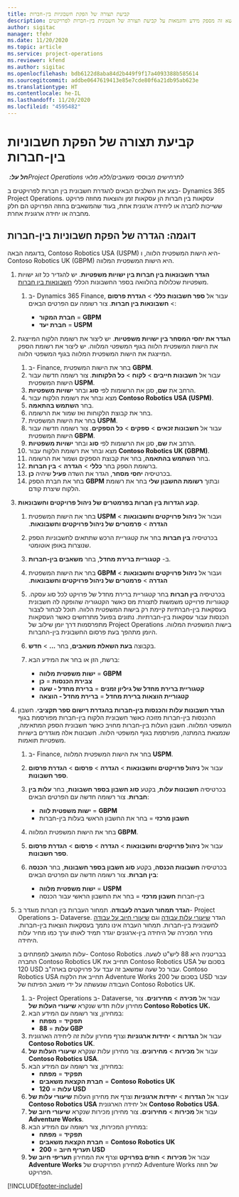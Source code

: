 ```yaml
---
title: קביעת תצורה של הפקת חשבוניות בין-חברות
description: נושא זה מספק מידע ודוגמאות על קביעת תצורה של חשבונית בין-חברות לפרויקטים.
author: sigitac
manager: tfehr
ms.date: 11/20/2020
ms.topic: article
ms.service: project-operations
ms.reviewer: kfend
ms.author: sigitac
ms.openlocfilehash: bdb6122d8aba84d2b449f9f17a4093388b585614
ms.sourcegitcommit: addbe0647619413e85e7cde80f6a21db95ab623e
ms.translationtype: HT
ms.contentlocale: he-IL
ms.lasthandoff: 11/20/2020
ms.locfileid: "4595482"
---
```

# <a name="configure-intercompany-invoicing"></a>קביעת תצורה של הפקת חשבוניות בין-חברות

_**חל על:** ‏Project Operations לתרחישים מבוססי משאבים/ללא מלאי_

בצע את השלבים הבאים להגדרת חשבונית בין חברות לפרויקטים ב- Dynamics 365 Project Operations. עסקאות בין חברות הן עסקאות זמן והוצאות מחוזה פרויקט ששייכות לחברה או ליחידה ארגונית אחת, בעוד שהמשאבים בחוזה הפרויקט הם חלק מחברה או יחידה ארגונית אחרת.

## <a name="example-configure-intercompany-invoicing"></a>דוגמה: הגדרה של הפקת חשבוניות בין-חברות

בדוגמה הבאה, Contoso Robotics USA ‏(USPM) היא הישות המשפטית הלווה, ו- Contoso Robotics UK ‏(GBPM) היא הישות המשפטית המלווה. 

1. **הגדר חשבונאות בין חברות בין ישויות משפטיות**. יש להגדיר כל זוג ישויות משפטיות שכלולות בהלוואה בספר החשבונות הכללי [חשבונאות בין חברות](https://docs.microsoft.com/dynamics365/finance/general-ledger/intercompany-accounting-setup).
    
    1. ב- Dynamics 365 Finance, עבור אל **ספר חשבונות כללי** > **הגדרת פרסום** > **חשבונאות בין חברות**. צור רשומה עם הפרטים הבאים:

        - **חברת המקור** = **GBPM**
        - **חברת יעד** = **USPM**

2. **הגדר את יחסי המסחר בין ישויות משפטיות**. יש ליצור את רשומת הלקוח המייצגת את הישות המשפטית הלווה בגוף המשפטי המלווה. יש ליצור את רשומת הספק המייצגת את הישות המשפטית המלווה בגוף המשפטי הלווה.

     1. ב- Finance, בחר את הישות המשפטית **GBPM**.
     2. עבור אל **חשבונות חייבים** > **לקוח** > **כל הלקוחות**. צור רשומה חדשה עבור הישות המשפטית **USPM**.
     3. הרחב את **שם**, סנן את הרשומות לפי **סוּג** ובחר **ישויות משפטיות**. 
     4. מצא ובחר את רשומת הלקוח עבור **Contoso Robotics USA (‏USPM)**.
     5. בחר **השתמש בהתאמה**. 
     6. בחר את קבוצת הלקוחות ואז שמור את הרשומה.
     7. בחר את הישות המשפטית **USPM**.
     8. עבור אל **חשבונות זכאים** > **ספקים** > **כל הספקים**. צור רשומה חדשה עבור הישות המשפטית **GBPM**.
     9. הרחב את **שם**, סנן את הרשומות לפי **סוג** ובחר **ישויות משפטיות**. 
     10. מצא ובחר את רשומת הלקוח עבור **Contoso Robotics UK (‏GBPM)**.
     11. בחר **השתמש בהתאמה**, בחר את קבוצת הספקים ושמור את הרשומה.
     12. ברשומת הספק בחר **כללי** > **הגדרה** > **בין חברות**.
     13. בכרטיסיה **יחסי מסחר**, הגדר את השדה **פעיל** שיהיה **כן**.
     14. בחר את חברת הספק **GBPM** ובתוך **רשומת החשבון שלי** בחר את רשומת הלקוח שיצרת קודם.

3. **קבע הגדרות בין חברות בפרמטרים של ניהול פרויקטים וחשבונאות**. 

    1. בחר את הישות המשפטית **USPM** ועבור אל **ניהול פרויקטים וחשבונאות** > **הגדרה** > **פרמטרים של ניהול פרויקטים וחשבונאות‬‏‫**.
    2. בכרטיסיה **בין חברות** בחר את קטגוריית הרכש שתתאים לחשבוניות הספק שנוצרות באופן אוטומטי.
    3. ב- **קטגוריית ברירת מחדל**, בחר **משאבים בין-חברות**.
    4. בחר את הישות המשפטית **GBPM** ועבור אל **ניהול פרויקטים וחשבונאות** > **הגדרה** > **פרמטרים של ניהול פרויקטים וחשבונאות‬‏‫**.
    5. בכרטיסיה **בין חברות** בחר קטגוריית ברירת מחדל של פרויקט לכל סוג עסקה. קטגוריות פרוייקט משמשות לתצורת מס כאשר הקטגוריה שהופקה לה חשבונית בעסקאות בין-חברתיות קיימת רק בישות המשפטית הלווה. תוכל לבחור לצבור הכנסות עבור עסקאות בין-חברתיות. נתונים בפועל מתרחשים כאשר העסקאות מתפרסמות דרך יומן שילוב של Project Operations בישות המשפטית המלווה. היומן מתהפך בעת פרסום החשבונית בין-החברות.
    6. בקבוצה **בעת השאלת משאבים**, בחר **...** > **חדש**. 
    7. ברשת, הזן או בחר את המידע הבא:

          - **ישות משפטית מלווה** = **GBPM**
          - **צבירת הכנסות** = **כן**
          - **קטגוריית ברירת מחדל של גיליון זמנים** = **ברירת מחדל - שעה**
          - **קטגוריית הוצאות ברירת מחדל** = **ברירת מחדל - הוצאה**

4. **הגדר חשבונות עלות והכנסות בין-חברות בהגדרת רישום ספר תקציבי**. חשבון ההכנסות בין-חברות מזוכה כאשר חשבונית הלקוח בין-חברות מפורסמת בגוף המשפטי המלווה. חשבון העלות בין-חברות מחויב כאשר חשבונית הספק המתאימה, שנמצאת בהמתנה, מפורסמת בגוף המשפטי הלווה. חשבונות אלה מוגדרים בישויות משפטיות תואמות. 
      
     1. ב- Finance, בחר את הישות המשפטית המלווה **USPM**. 
     2. עבור אל **ניהול פרויקטים וחשבונאות** > **הגדרה** > **פרסום** > **הגדרת פרסום‏‎ ספר חשבונות**. 
     3. בכרטיסיה **חשבונות עלות**, בקטע **סוג חשבון בספר חשבונות**, בחר **עלות בין חברות**. צור רשומה חדשה עם הפרטים הבאים:
      
        - **ישות משפטית לווה** = **GBPM**
        - **חשבון מרכזי** = בחר את החשבון הראשי בעלות בין-חברות
        
     4. בחר את הישות המשפטית המלווה **GBPM**. 
     5. עבור אל **ניהול פרויקטים וחשבונאות** > **הגדרה** > **פרסום** > **הגדרת פרסום‏‎ ספר חשבונות**. 
     6. בכרטיסיה **חשבונות הכנסה**, בקטע **סוג חשבון בספר חשבונות**, בחר **הכנסה‏‎ בין חברות**. צור רשומה חדשה עם הפרטים הבאים:

        - **ישות משפטית מלווה** = **USPM**
        - **חשבון מרכזי** = בחר את החשבון הראשי עבור הכנסה‏‎ בין-חברות 

5. **הגדר תמחור העברה לעבודה**. תמחור העברות בין חברות מוגדר ב- Project Operations ב- Dataverse. הגדר [שיעורי עלות עבודה](../pricing-costing/set-up-labor-cost-rate.md#transfer-pricing-and-costs-for-resources-outside-of-your-division-or-legal-entity) וגם [שיעורי חיוב על עבודה](../pricing-costing/set-up-labor-bill-rate.md#transfer-pricing-or-set-up-bill-rates-for-resources-from-other-organizational-units-or-divisions) לחשבונית בין-חברות. תמחור העברה אינו נתמך בעסקאות הוצאות בין-חברות. מחיר המכירה של היחידה בין-ארגונים יוגדר תמיד לאותו ערך כמו מחיר עלות היחידה.

      עלות המשאב למפתחים ב- Contoso Robotics בבריטניה היא 88 ליש"ט לשעה. החברה Contoso Robotics UK תחייב את Contoso Robotics USA בסכום של 120 USD עבור כל שעה שמשאב זה עבד על פרויקטים בארה"ב. Contoso Robotics USA תחייב את הלקוח Adventure Works בסכום של 200 USD עבור העבודה שנעשתה על ידי משאב הפיתוח של Contoso Robotics UK.

      1. ב- Project Operations ב- Dataverse, עבור אל **מכירה** > **מחירונים**. צור מחירון עלות חדש שנקרא **שיעורי העלות של Contoso Robotics UK.** 
      2. במחירון, צור רשומה עם המידע הבא:
         - **תפקיד** = **מפתח**
         - **עלות** = **88 GBP**
      3. עבור אל **הגדרות** > **יחידות ארגוניות** וצרף מחירון עלות זה ליחידה הארגונית **Contoso Robotics UK**.
      4. עבור אל **מכירות** > **מחירונים**. צור מחירון עלות שנקרא **שיעורי העלות של Contoso Robotics USA**. 
      5. במחירון, צור רשומה עם המידע הבא:
          - **תפקיד** = **מפתח**
          - **חברת הקצאת משאבים** = **Contoso Robotics UK**
          - **עלות** = **120 USD**
      6. עבור אל **הגדרות** > **יחידות ארגוניות** וצרף את מחירון העלות **שיעורי עלות של Contoso Robotics USA** אל יחידה הארגונית **Contoso Robotics USA**.
      7. עבור אל **מכירות** > **מחירונים**. צור מחירון מכירות שנקרא **שיעורי חיוב של Adventure Works**. 
      8. במחירון המכירות, צור רשומה עם המידע הבא:
          - **תפקיד** = **מפתח**
          - **חברת הקצאת משאבים** = **Contoso Robotics UK**
          - **תעריף חיוב** = **200 USD**
      9. עבור אל **מכירות** > **חוזים בפרויקט** וצרף את המחירון **תעריפי חיוב של Adventure Works** למחירון הפרויקטים של Adventure Works של חוזה הפרויקט.


[!INCLUDE[footer-include](../includes/footer-banner.md)]
